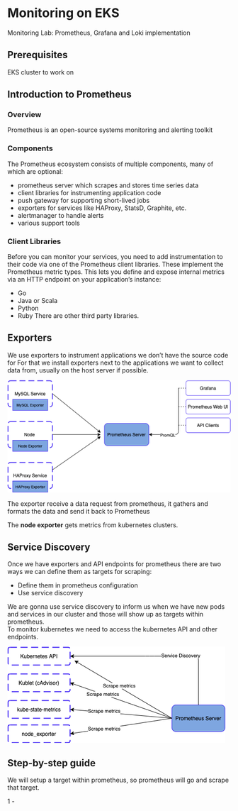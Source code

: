 # Monitoring on EKS
Monitoring Lab:
Prometheus, Grafana and Loki implementation

## Prerequisites
EKS cluster to work on

## Introduction to Prometheus

### Overview
Prometheus is an open-source systems monitoring and alerting toolkit

### Components
The Prometheus ecosystem consists of multiple components, many of which are optional:

* prometheus server which scrapes and stores time series data
* client libraries for instrumenting application code
* push gateway for supporting short-lived jobs
* exporters for services like HAProxy, StatsD, Graphite, etc.
* alertmanager to handle alerts
* various support tools

### Client Libraries
Before you can monitor your services, you need to add instrumentation to their code via one of the Prometheus client libraries. These implement the Prometheus metric types.
This lets you define and expose internal metrics via an HTTP endpoint on your application’s instance:
* Go
* Java or Scala
* Python
* Ruby
There are other third party libraries.

## Exporters
We use exporters to instrument applications we don’t have the source code for
For that we install exporters next to the applications we want to collect data from, usually on the host server if possible.  

![Image of Yaktocat](img/prometheus-exporters.png)  


The exporter receive a data request from prometheus, it gathers and formats the data and send it back to Prometheus

The **node exporter** gets metrics from kubernetes clusters.  

## Service Discovery
Once we have exporters and API endpoints for prometheus there are two ways we can define them as targets for scraping:  
- Define them in prometheus configuration  
- Use service discovery  

We are gonna use service discovery to inform us when we have new pods and services in our cluster and those will show up as targets within prometheus.  
To monitor kubernetes we need to access the kubernetes API and other endpoints.  

![Image of Yaktocat](img/prometheus-service-discovery.png)  








## Step-by-step guide



We will setup a target within prometheus, so prometheus will go and scrape that target.  

1 - 



